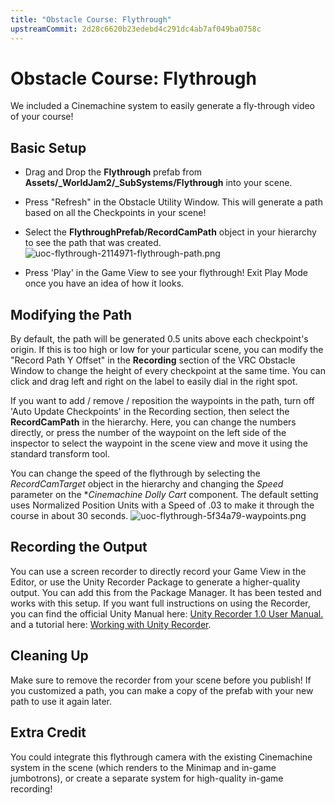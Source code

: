 ```yaml
---
title: "Obstacle Course: Flythrough"
upstreamCommit: 2d28c6620b23edebd4c291dc4ab7af049ba0758c
---
```


# Obstacle Course: Flythrough

We included a Cinemachine system to easily generate a fly-through video of your course!

## Basic Setup
* Drag and Drop the **Flythrough** prefab from **Assets/_WorldJam2/_SubSystems/Flythrough** into your scene.
* Press "Refresh" in the Obstacle Utility Window. This will generate a path based on all the Checkpoints in your scene!
* Select the **FlythroughPrefab/RecordCamPath** object in your hierarchy to see the path that was created.
![uoc-flythrough-2114971-flythrough-path.png](/creators.vrchat.com/images/worlds/uoc-flythrough-2114971-flythrough-path.png)

* Press 'Play' in the Game View to see your flythrough! Exit Play Mode once you have an idea of how it looks.

## Modifying the Path

By default, the path will be generated 0.5 units above each checkpoint's origin. If this is too high or low for your particular scene, you can modify the "Record Path Y Offset" in the **Recording** section of the VRC Obstacle Window to change the height of every checkpoint at the same time. You can click and drag left and right on the label to easily dial in the right spot.

If you want to add / remove / reposition the waypoints in the path, turn off 'Auto Update Checkpoints' in the Recording section, then select the **RecordCamPath** in the hierarchy. Here, you can change the numbers directly, or press the number of the waypoint on the left side of the inspector to select the waypoint in the scene view and move it using the standard transform tool.

You can change the speed of the flythrough by selecting the *RecordCamTarget* object in the hierarchy and changing the _Speed_ parameter on the **Cinemachine Dolly Cart* component. The default setting uses Normalized Position Units with a Speed of .03 to make it through the course in about 30 seconds.
![uoc-flythrough-5f34a79-waypoints.png](/creators.vrchat.com/images/worlds/uoc-flythrough-5f34a79-waypoints.png)

## Recording the Output
You can use a screen recorder to directly record your Game View in the Editor, or use the Unity Recorder Package to generate a higher-quality output. You can add this from the Package Manager. It has been tested and works with this setup. If you want full instructions on using the Recorder, you can find the official Unity Manual here: [Unity Recorder 1.0 User Manual.](https://unitytech.github.io/unity-recorder/manual/index.html) and a tutorial here: [Working with Unity Recorder](https://learn.unity.com/tutorial/working-with-unity-recorder).

## Cleaning Up
Make sure to remove the recorder from your scene before you publish! If you customized a path, you can make a copy of the prefab with your new path to use it again later.

## Extra Credit
You could integrate this flythrough camera with the existing Cinemachine system in the scene (which renders to the Minimap and in-game jumbotrons), or create a separate system for high-quality in-game recording!